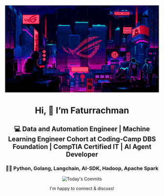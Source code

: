 <div align="center">
  
  ![Banner GIF](images/desktop-neon-gaming.gif)

  # Hi, 👋 I’m Faturrachman

  ## 💻 Data and Automation Engineer | Machine Learning Engineer Cohort at Coding-Camp DBS Foundation | CompTIA Certified IT | AI Agent Developer

  ### 👩‍💻 Python, Golang, Langchain, AI-SDK, Hadoop, Apache Spark

  <!-- TODAY_COMMITS: 0 -->
  ![Today's Commits](https://img.shields.io/badge/Today's%20Commits-0-blue)

  I'm happy to connect & discuss!
</div>
